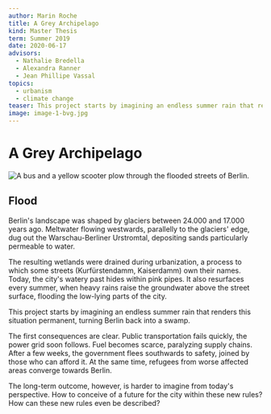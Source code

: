 ```yaml
---
author: Marin Roche
title: A Grey Archipelago
kind: Master Thesis
term: Summer 2019
date: 2020-06-17
advisors:
  - Nathalie Bredella
  - Alexandra Ranner
  - Jean Phillipe Vassal
topics:
  - urbanism
  - climate change
teaser: This project starts by imagining an endless summer rain that renders this situation permanent, turning Berlin back into a swamp.
image: image-1-bvg.jpg
---
```


# A Grey Archipelago

![A bus and a yellow scooter plow through the flooded streets of Berlin.](/works/Marin-Roche-A-Grey-Archipelago/image-1-bvg.jpg)

## Flood

Berlin's landscape was shaped by glaciers between 24.000 and 17.000 years ago. Meltwater flowing westwards, parallelly to the glaciers' edge, dug out the Warschau-Berliner Urstromtal, depositing sands particularly permeable to water.

The resulting wetlands were drained during urbanization, a process to which some streets (Kurfürstendamm, Kaiserdamm) own their names. Today, the city's watery past hides within pink pipes. It also resurfaces every summer, when heavy rains raise the groundwater above the street surface, flooding the low-lying parts of the city.

This project starts by imagining an endless summer rain that renders this situation permanent, turning Berlin back into a swamp.

The first consequences are clear. Public transportation fails quickly, the power grid soon follows. Fuel becomes scarce, paralyzing supply chains. After a few weeks, the government flees southwards to safety, joined by those who can afford it. At the same time, refugees from worse affected areas converge towards Berlin.

The long-term outcome, however, is harder to imagine from today's perspective. How to conceive of a future for the city within these new rules? How can these new rules even be described?
